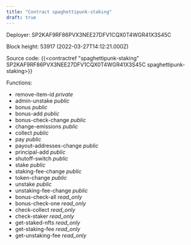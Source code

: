 ```yaml
---
title: "Contract spaghettipunk-staking"
draft: true
---
```

Deployer: SP2KAF9RF86PVX3NEE27DFV1CQX0T4WGR41X3S45C


 



Block height: 53917 (2022-03-27T14:12:21.000Z)

Source code: {{<contractref "spaghettipunk-staking" SP2KAF9RF86PVX3NEE27DFV1CQX0T4WGR41X3S45C spaghettipunk-staking>}}

Functions:

* remove-item-id _private_
* admin-unstake _public_
* bonus _public_
* bonus-add _public_
* bonus-check-change _public_
* change-emissions _public_
* collect _public_
* pay _public_
* payout-addresses-change _public_
* principal-add _public_
* shutoff-switch _public_
* stake _public_
* staking-fee-change _public_
* token-change _public_
* unstake _public_
* unstaking-fee-change _public_
* bonus-check-all _read_only_
* bonus-check-one _read_only_
* check-collect _read_only_
* check-staker _read_only_
* get-staked-nfts _read_only_
* get-staking-fee _read_only_
* get-unstaking-fee _read_only_
